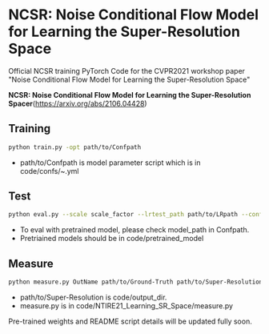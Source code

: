 # NCSR: Noise Conditional Flow Model for Learning the Super-Resolution Space

Official NCSR training PyTorch Code for the CVPR2021 workshop paper "Noise Conditional Flow Model for Learning the Super-Resolution Space" 

**NCSR: Noise Conditional Flow Model for Learning the Super-Resolution Spacer**(https://arxiv.org/abs/2106.04428)

## Training

```.bash
python train.py -opt path/to/Confpath
```
* path/to/Confpath is model parameter script which is in code/confs/~.yml

## Test

```.bash
python eval.py --scale scale_factor --lrtest_path path/to/LRpath --conf_path path/to/Confpath
```
* To eval with pretrained model, please check model_path in Confpath. 
* Pretriained models should be in code/pretrained_model

## Measure

```.bash
python measure.py OutName path/to/Ground-Truth path/to/Super-Resolution n_samples scale_factor 
```
* path/to/Super-Resolution is code/output_dir. 
* measure.py is in code/NTIRE21_Learning_SR_Space/measure.py


Pre-trained weights and README script details will be updated fully soon.
